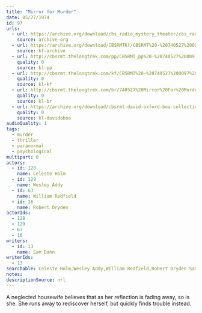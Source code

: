 ```yaml
---
title: "Mirror for Murder"
date: 05/27/1974
id: 97
urls: 
  - url: https://archive.org/download/cbs_radio_mystery_theater/cbs_radio_mystery_theater-0051-0100.zip/cbs_radio_mystery_theater-0051-0100%2Fcbsrmt_0097_mirror_for_murder.mp3
    source: archive-org
  - url: https://archive.org/download/CBSRMTKf/CBSRMT%20-%20740527%200097%20Mirror%20For%20Murder_kf.mp3
    source: kf-archive
  - url: http://cbsrmt.thelongtrek.com/pp/CBSRMT_pp%20-%20740527%200097%20Mirror%20for%20Murder.mp3
    quality: 0
    source: kl-pp
  - url: http://cbsrmt.thelongtrek.com/kf/CBSRMT%20-%20740527%200097%20Mirror%20For%20Murder_kf.mp3
    quality: 0
    source: kl-kf
  - url: http://cbsrmt.thelongtrek.com/br/740527%20Mirror%20For%20Murder%20-%20WOR.mp3
    quality: 0
    source: kl-br
  - url: https://archive.org/download/cbsrmt-david-oxford-boa-collection/CBSRMT-740527-0097-Mirror-for-Murder-(64-44)_kf-{BoA}.mp3
    quality: 0
    source: kl-davidoboa
audioQuality: 1
tags: 
  - murder
  - thriller
  - paranormal
  - psychological
multipart: 0
actors:  
  - id: 128
    name: Celeste Holm  
  - id: 129
    name: Wesley Addy  
  - id: 63
    name: William Redfield  
  - id: 16
    name: Robert Dryden
actorIds:  
  - 128  
  - 129  
  - 63  
  - 16
writers:  
  - id: 13
    name: Sam Dann
writerIds:  
  - 13
searchable: Celeste Holm,Wesley Addy,William Redfield,Robert Dryden Sam Dann
notes: 
descriptionSource: nrl
---
```

A neglected housewife believes that as her reflection is fading away, so is she. She runs away to rediscover herself, but quickly finds trouble instead. 